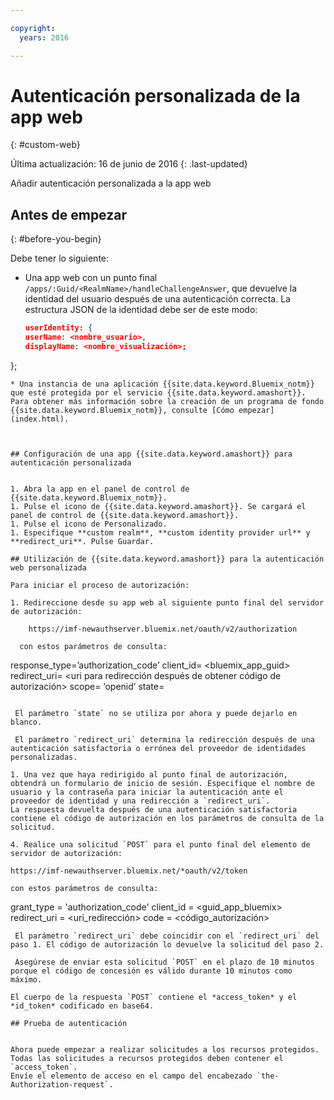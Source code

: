```yaml
---

copyright:
  years: 2016

---
```


# Autenticación personalizada de la app web
{: #custom-web}

Última actualización: 16 de junio de 2016
{: .last-updated}

Añadir autenticación personalizada a la app web

## Antes de empezar
{: #before-you-begin}

Debe tener lo siguiente:
* Una app web con un punto final `/apps/:Guid/<RealmName>/handleChallengeAnswer`, que devuelve la identidad del usuario después de una autenticación correcta. La estructura JSON de la identidad debe ser de este modo:

   ```json
  userIdentity: {
  userName: <nombre_usuario>,
  displayName: <nombre_visualización>;
 };
```
* Una instancia de una aplicación {{site.data.keyword.Bluemix_notm}} que esté protegida por el servicio {{site.data.keyword.amashort}}. Para obtener más información sobre la creación de un programa de fondo {{site.data.keyword.Bluemix_notm}}, consulte [Cómo empezar](index.html).



## Configuración de una app {{site.data.keyword.amashort}} para autenticación personalizada


1. Abra la app en el panel de control de {{site.data.keyword.Bluemix_notm}}.
1. Pulse el icono de {{site.data.keyword.amashort}}. Se cargará el panel de control de {{site.data.keyword.amashort}}.
1. Pulse el icono de Personalizado.
1. Especifique **custom realm**, **custom identity provider url** y **redirect_uri**. Pulse Guardar.

## Utilización de {{site.data.keyword.amashort}} para la autenticación web personalizada

Para iniciar el proceso de autorización:

1. Redireccione desde su app web al siguiente punto final del servidor de autorización:

    https://imf-newauthserver.bluemix.net/oauth/v2/authorization
  
  con estos parámetros de consulta:
   ```
   response_type=’authorization_code’
   client_id= <bluemix\_app\_guid>
   redirect_uri= <uri para redirección después de obtener código de autorización>
   scope= ‘openid’
   state= <estado>
   ```

    El parámetro `state` no se utiliza por ahora y puede dejarlo en blanco.

    El parámetro `redirect_uri` determina la redirección después de una autenticación satisfactoria o errónea del proveedor de identidades personalizadas.

1. Una vez que haya redirigido al punto final de autorización, obtendrá un formulario de inicio de sesión. Especifique el nombre de usuario y la contraseña para iniciar la autenticación ante el proveedor de identidad y una redirección a `redirect_uri`.
La respuesta devuelta después de una autenticación satisfactoria contiene el código de autorización en los parámetros de consulta de la solicitud.

4. Realice una solicitud `POST` para el punto final del elemento de servidor de autorización:

 https://imf-newauthserver.bluemix.net/*oauth/v2/token

 con estos parámetros de consulta:
 ```
 grant_type = 'authorization_code'
 client_id = <guid_app_bluemix>
 redirect_uri = <uri_redirección>
 code = <código_autorización>
 ```
  El parámetro `redirect_uri` debe coincidir con el `redirect_uri` del paso 1. El código de autorización lo devuelve la solicitud del paso 2. 
  
  Asegúrese de enviar esta solicitud `POST` en el plazo de 10 minutos porque el código de concesión es válido durante 10 minutos como máximo.

El cuerpo de la respuesta `POST` contiene el *access_token* y el *id_token* codificado en base64.

## Prueba de autenticación


Ahora puede empezar a realizar solicitudes a los recursos protegidos.
Todas las solicitudes a recursos protegidos deben contener el `access_token`.
Envíe el elemento de acceso en el campo del encabezado `the-Authorization-request`.


